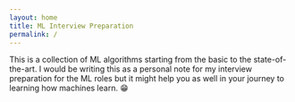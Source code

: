 ```yaml
---
layout: home
title: ML Interview Preparation
permalink: /
---
```


This is a collection of ML algorithms starting from the basic to the state-of-the-art. I would be writing this as a personal note for my interview preparation for the ML roles but it might help you as well in your journey to learning how machines learn.
:grin: